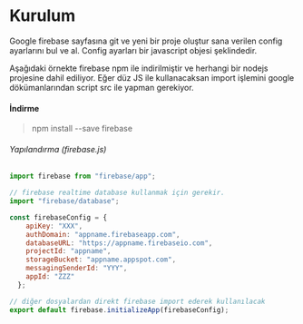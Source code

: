 # Kurulum

Google firebase sayfasına git ve yeni bir proje oluştur sana verilen config ayarlarını bul ve al. Config ayarları bir javascript objesi şeklindedir.

Aşağıdaki örnekte firebase npm ile indirilmiştir ve herhangi bir nodejs projesine dahil ediliyor. Eğer düz JS ile kullanacaksan import işlemini google dökümanlarından script src ile yapman gerekiyor.

#### İndirme
> npm install --save firebase

###### Yapılandırma (firebase.js)
```js
import firebase from "firebase/app";

// firebase realtime database kullanmak için gerekir.
import "firebase/database";

const firebaseConfig = {
    apiKey: "XXX",
    authDomain: "appname.firebaseapp.com",
    databaseURL: "https://appname.firebaseio.com",
    projectId: "appname",
    storageBucket: "appname.appspot.com",
    messagingSenderId: "YYY",
    appId: "ZZZ"
  };

// diğer dosyalardan direkt firebase import ederek kullanılacak
export default firebase.initializeApp(firebaseConfig);
```
